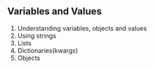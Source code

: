 ## Variables and Values  

1. Understanding variables, objects and values  
2. Using strings
3. Lists  
4. Dictionaries(kwargs)  
5. Objects